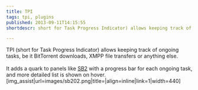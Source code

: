 ```yaml
---
title: TPI
tags: tpi, plugins
published: 2013-09-11T14:15:55
shortdescr: short for Task Progress Indicator) allows keeping track of ongoing tasks, be it BitTorrent downloads, XMPP file transfers or anything else

---
```


TPI (short for Task Progress Indicator) allows keeping track of ongoing
tasks, be it BitTorrent downloads, XMPP file transfers or anything
else.\
\
It adds a quark to panels like [SB2](/plugins-sb2) with a progress bar
for each ongoing task, and more detailed list is shown on hover.
\[img\_assist|url=images/sb202.png|title=|align=inline|link=1|width=440\]